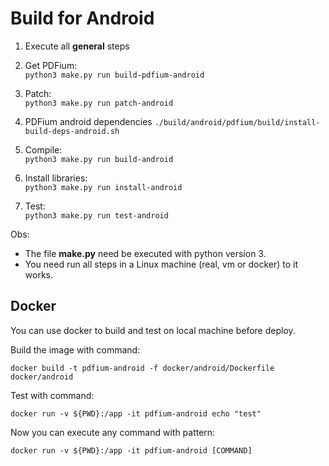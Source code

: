 # Build for Android

1. Execute all **general** steps

2. Get PDFium:  
```python3 make.py run build-pdfium-android```  

3. Patch:  
```python3 make.py run patch-android```  

4. PDFium android dependencies
```./build/android/pdfium/build/install-build-deps-android.sh```

5. Compile:  
```python3 make.py run build-android```  
  
6. Install libraries:  
```python3 make.py run install-android```  

7. Test:  
```python3 make.py run test-android```  

Obs:
- The file **make.py** need be executed with python version 3.  
- You need run all steps in a Linux machine (real, vm or docker) to it works.


## Docker

You can use docker to build and test on local machine before deploy.

Build the image with command:

```docker build -t pdfium-android -f docker/android/Dockerfile docker/android```

Test with command:

```docker run -v ${PWD}:/app -it pdfium-android echo "test"```

Now you can execute any command with pattern:

```docker run -v ${PWD}:/app -it pdfium-android [COMMAND]```